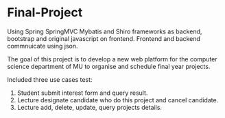 # Final-Project

Using Spring SpringMVC Mybatis and Shiro frameworks as backend, bootstrap and original javascript on frontend.
Frontend and backend commnuicate using json.

The goal of this project is to develop a new web platform for the computer science department of MU to organise and schedule final year projects.

Included three use cases test:
1. Student submit interest form and query result.
2. Lecture designate candidate who do this project and cancel candidate.
3. Lecture add, delete, update, query projects details.
